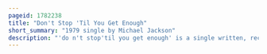 ```yaml
---
pageid: 1782238
title: "Don't Stop 'Til You Get Enough"
short_summary: "1979 single by Michael Jackson"
description: "'do n't stop'til you get enough' is a single written, recorded and sung by american Singer Michael Jackson. The Song released under Epic Records on 10 July 1979 is the first Track on Jackson's fifth Studio Album off the Wall. It was the first Solo recording on which Jackson had creative Control."
---
```

